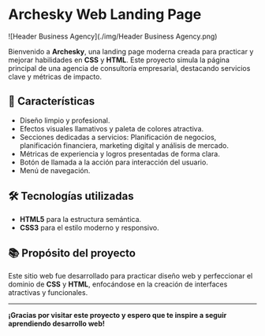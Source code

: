 # Archesky Web Landing Page

![Header Business Agency](./img/Header Business Agency.png)

Bienvenido a **Archesky**, una landing page moderna creada para practicar y mejorar habilidades en **CSS** y **HTML**. Este proyecto simula la página principal de una agencia de consultoría empresarial, destacando servicios clave y métricas de impacto.

## 🚀 Características

- Diseño limpio y profesional.
- Efectos visuales llamativos y paleta de colores atractiva.
- Secciones dedicadas a servicios: Planificación de negocios, planificación financiera, marketing digital y análisis de mercado.
- Métricas de experiencia y logros presentadas de forma clara.
- Botón de llamada a la acción para interacción del usuario.
- Menú de navegación.

## 🛠️ Tecnologías utilizadas

- **HTML5** para la estructura semántica.
- **CSS3** para el estilo moderno y responsivo.

## 📚 Propósito del proyecto

Este sitio web fue desarrollado para practicar diseño web y perfeccionar el dominio de **CSS** y **HTML**, enfocándose en la creación de interfaces atractivas y funcionales.

---

**¡Gracias por visitar este proyecto y espero que te inspire a seguir aprendiendo desarrollo web!**
